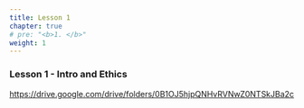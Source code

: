 ```yaml
---
title: Lesson 1 
chapter: true
# pre: "<b>1. </b>"
weight: 1
---
```


### Lesson 1 - Intro and Ethics

https://drive.google.com/drive/folders/0B1OJ5hjpQNHvRVNwZ0NTSkJBa2c
